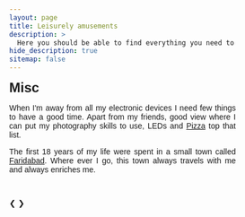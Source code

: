 ```yaml
---
layout: page
title: Leisurely amusements
description: >
  Here you should be able to find everything you need to know to accomplish the most common tasks when blogging with Hydejack.
hide_description: true
sitemap: false
---
```

<head> 
<meta name="viewport" content="width=device-width, initial-scale=1">
<style>
* {box-sizing: border-box}
body {font-family: Verdana, sans-serif; margin:0}
.mySlides {display: none}
img {vertical-align: middle;}

/* Slideshow container */
.slideshow-container {
  max-width: 1000px;
  position: relative;
  margin: auto;
}

/* Next & previous buttons */
.prev, .next {
  cursor: pointer;
  position: absolute;
  top: 50%;
  width: auto;
  padding: 16px;
  margin-top: -22px;
  color: white;
  font-weight: bold;
  font-size: 18px;
  transition: 0.6s ease;
  border-radius: 0 3px 3px 0;
}

/* Position the "next button" to the right */
.next {
  right: 0;
  border-radius: 3px 0 0 3px;
}

/* On hover, add a black background color with a little bit see-through */
.prev:hover, .next:hover {
  background-color: rgba(0,0,0,0.8);
}

/* Caption text */
.text {
  color: #f2f2f2;
  font-size: 15px;
  padding: 8px 12px;
  position: absolute;
  bottom: 8px;
  width: 100%;
  text-align: center;
}

/* Number text (1/3 etc) */
.numbertext {
  color: #f2f2f2;
  font-size: 12px;
  padding: 8px 12px;
  position: absolute;
  top: 0;
}

/* The dots/bullets/indicators */
.dot {
  cursor: pointer;
  height: 15px;
  width: 15px;
  margin: 0 2px;
  background-color: #bbb;
  border-radius: 50%;
  display: inline-block;
  transition: background-color 0.6s ease;
}

.active, .dot:hover {
  background-color: #717171;
}

/* Fading animation */
.fade {
  -webkit-animation-name: fade;
  -webkit-animation-duration: 1.5s;
  animation-name: fade;
  animation-duration: 1.5s;
}

@-webkit-keyframes fade {
  from {opacity: .4} 
  to {opacity: 1}
}

@keyframes fade {
  from {opacity: .4} 
  to {opacity: 1}
}

/* On smaller screens, decrease text size */
@media only screen and (max-width: 300px) {
  .prev, .next,.text {font-size: 11px}
}
</style>

</head> 

<body>

<p><font size="5"><strong>Misc</strong></font></p>


<p align="justify"> When I'm away from all my electronic devices I need few things to have a good time. Apart from my friends, good view where I can put my photography skills to use, LEDs and <a href="https://en.wikipedia.org/wiki/pizza">Pizza</a> top that list. </p>

<p align="justify"> The first 18 years of my life were spent in a small town called <a href="https://en.wikipedia.org/wiki/Faridabad">Faridabad</a>. Where ever I go, this town always travels with me and always enriches me. </p>


  
<br/>

<div class="slideshow-container">
  
<div class="mySlides fade">
  <div class="numbertext">1</div>
  <img src="http://praked.github.io/praked.github.io_Archive/files/berlin.jpg" style="width:100%">
  <div class="text">Berlin, Germany</div>
</div>
 <div class="mySlides fade">
  <div class="numbertext">2</div>
  <img src="http://praked.github.io/praked.github.io_Archive/files/leipzig.jpg" style="width:100%">
  <div class="text">Leipzig, Germany</div>
</div>
 <div class="mySlides fade">
  <div class="numbertext">3</div>
  <img src="http://praked.github.io/praked.github.io_Archive/files/dresden.jpg" style="width:100%">
  <div class="text">Dresden, Germany</div>
</div>
 <div class="mySlides fade">
  <div class="numbertext">4</div>
  <img src="http://praked.github.io/praked.github.io_Archive/files/frankfurt.jpg" style="width:100%">
  <div class="text">Frankfurt, Germany</div>
</div> 
 <div class="mySlides fade">
  <div class="numbertext">5</div>
  <img src="http://praked.github.io/praked.github.io_Archive/files/abu_dh.jpg" style="width:100%">
  <div class="text">Abu Dhabi, UAE</div>
</div>
<div class="mySlides fade">
  <div class="numbertext">6</div>
  <img src="http://praked.github.io/praked.github.io_Archive/files/sphinx.jpg" style="width:100%">
  <div class="text">Pyramids of Giza, Egypt</div>
</div>
<div class="mySlides fade">
  <div class="numbertext">7</div>
  <img src="http://praked.github.io/praked.github.io_Archive/files/Zagazig.jpg" style="width:100%">
  <div class="text">Zagazig, Egypt</div>
</div>

<div class="mySlides fade">
  <div class="numbertext">8</div>
  <img src="http://praked.github.io/praked.github.io_Archive/files/Auroville.jpg" style="width:100%">
  <div class="text">Auroville, India</div>
</div>


<div class="mySlides fade">
  <div class="numbertext">9</div>
  <img src="http://praked.github.io/praked.github.io_Archive/files/Rock_beach_aerial_view.jpg" style="width:100%">
  <div class="text">Pondicherry, India</div>
</div>

<div class="mySlides fade">
  <div class="numbertext">10</div>
  <img src="http://praked.github.io/praked.github.io_Archive/files/mumbai.jpg" style="width:100%">
  <div class="text">Mumbai, India</div>
</div>
<div class="mySlides fade">
  <div class="numbertext">11</div>
  <img src="http://praked.github.io/praked.github.io_Archive/files/gwalior.jpg" style="width:100%">
  <div class="text">Gwalior, India</div>
</div>
<div class="mySlides fade">
  <div class="numbertext">12</div>
  <img src="http://praked.github.io/praked.github.io_Archive/files/mangalore.jpg" style="width:100%">
  <div class="text">Mangalore, India</div>
</div>
<div class="mySlides fade">
  <div class="numbertext">13</div>
  <img src="http://praked.github.io/praked.github.io_Archive/files/delhi.jpg" style="width:100%">
  <div class="text">Delhi, India</div>
</div>
<div class="mySlides fade">
  <div class="numbertext">14</div>
  <img src="http://praked.github.io/praked.github.io_Archive/files/Amsterdam.jpg" style="width:100%">
  <div class="text">Amsterdam, Netherlands</div>
</div>
<div class="mySlides fade">
  <div class="numbertext">15</div>
  <img src="http://praked.github.io/praked.github.io_Archive/files/Hamburg.jpg" style="width:100%;height:60%">
  <div class="text">Hamburg, Germany</div>
</div>
<div class="mySlides fade">
  <div class="numbertext">16</div>
  <img src="http://praked.github.io/praked.github.io_Archive/files/Prague.jpg" style="width:100%">
  <div class="text">Prague, Czechia</div>
</div>  

<a class="prev" onclick="plusSlides(-1)">&#10094;</a>
<a class="next" onclick="plusSlides(1)">&#10095;</a>

</div>
<br>

<div style="text-align:center">
  <span class="dot" onclick="currentSlide(1)"></span> 
  <span class="dot" onclick="currentSlide(2)"></span> 
  <span class="dot" onclick="currentSlide(3)"></span> 
  <span class="dot" onclick="currentSlide(4)"></span> 
  <span class="dot" onclick="currentSlide(5)"></span> 
  <span class="dot" onclick="currentSlide(6)"></span> 
  <span class="dot" onclick="currentSlide(7)"></span> 
  <span class="dot" onclick="currentSlide(8)"></span>
  <span class="dot" onclick="currentSlide(9)"></span> 
  <span class="dot" onclick="currentSlide(10)"></span>
  <span class="dot" onclick="currentSlide(11)"></span> 
  <span class="dot" onclick="currentSlide(12)"></span>
  <span class="dot" onclick="currentSlide(13)"></span> 
  <span class="dot" onclick="currentSlide(14)"></span>
  <span class="dot" onclick="currentSlide(15)"></span> 
  <span class="dot" onclick="currentSlide(16)"></span>


</div>

<script>
var slideIndex = 1;
showSlides(slideIndex);

function plusSlides(n) {
  showSlides(slideIndex += n);
}

function currentSlide(n) {
  showSlides(slideIndex = n);
}

function showSlides(n) {
  var i;
  var slides = document.getElementsByClassName("mySlides");
  var dots = document.getElementsByClassName("dot");
  if (n > slides.length) {slideIndex = 1}    
  if (n < 1) {slideIndex = slides.length}
  for (i = 0; i < slides.length; i++) {
      slides[i].style.display = "none";  
  }
  for (i = 0; i < dots.length; i++) {
      dots[i].className = dots[i].className.replace(" active", "");
  }
  slides[slideIndex-1].style.display = "block";  
  dots[slideIndex-1].className += " active";
}
</script>

</body> 
